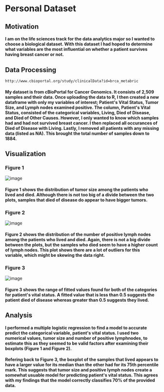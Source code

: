 # Personal Dataset

## Motivation

#### I am on the life sciences track for the data analytics major so I wanted to choose a biological dataset. With this dataset I had hoped to determine what variables are the most influential on whether a patient survives having breast cancer or not.

## Data Processing
```
http://www.cbioportal.org/study/clinicalData?id=brca_metabric
```
#### My dataset is from cBioPortal for Cancer Genomics. It consists of 2,509 samples and their data. Once uploading the data to R, I then created a new dataframe with only my variables of interest; Patient's Vital Status, Tumor Size, and Lymph nodes examined positive. The column, Patient's Vital Status, consisted of the categorical variables, Living, Died of Disease, and Died of Other Causes. However, I only wanted to know which samples had and had not survived breast cancer. I then replaced all occurances of Died of Disease with Living. Lastly, I removed all patients with any missing data (listed as NA). This brought the total number of samples down to 1884.

## Visualization
### Figure 1
![image](https://user-images.githubusercontent.com/67665228/144691795-eb627d8b-a4cf-4cd9-b57b-eeec1c27cbca.png)
#### Figure 1 shows the distribution of tumor size among the patients who lived and died. Although there is not too big of a divide between the two plots, samples that died of disease do appear to have bigger tumors.

### Figure 2
![image](https://user-images.githubusercontent.com/67665228/144691902-7b5aa928-5343-4f7f-a16a-4edb5f6d24f4.png)
#### Figure 2 shows the distribution of the number of positive lymph nodes among the patients who lived and died. Again, there is not a big divide between the plots, but the samples who died seem to have a higher count of lymph nodes. This plot shows there are a lot of outliers for this variable, which might be skewing the data right.

### Figure 3
![image](https://user-images.githubusercontent.com/67665228/144692038-fa94d9b3-fe31-47f9-b611-c76a674ef9fc.png)
#### Figure 3 shows the range of fitted values found for both of the categories for patient's vital status. A fitted value that is less than 0.5 suggests the patient died of disease whereas greater than 0.5 suggests they lived. 

## Analysis
#### I performed a multiple logistic regression to find a model to accurate predict the categorical variable, patient's vital status. I used two numerical values, tumor size and number of positive lymphnodes, to estimate this as they seemed to be valid factors after examining their boxplots (Figure 1 and Figure 2).

#### Refering back to Figure 3, the boxplot of the samples that lived appears to have a larger value for its median than the other had for its 75th percentile mark. This suggests that tumor size and positive lymph nodes create a somewhat usuable model for predicting patient's vital status. This agrees with my findings that the model correctly classifies 70% of the provided data.
